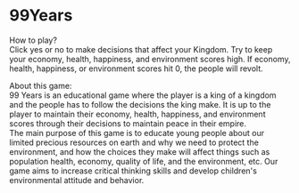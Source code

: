 # 99Years

How to play?  
Click yes or no to make decisions that affect your Kingdom.
Try to keep your economy, health, happiness, and environment scores high.
If economy, health, happiness, or environment scores hit 0, the people will revolt.

About this game:  
99 Years is an educational game where the player is a king of a kingdom and the people has to follow the decisions the king make. It is up to the player to maintain their economy, health, happiness, and environment scores through their decisions to maintain peace in their empire.  
The main purpose of this game is to educate young people about our limited precious resources on earth and why we need to protect the environment, and how the choices they make will affect things such as population health, economy, quality of life, and the environment, etc. Our game aims to increase critical thinking skills and develop children's environmental attitude and behavior.

